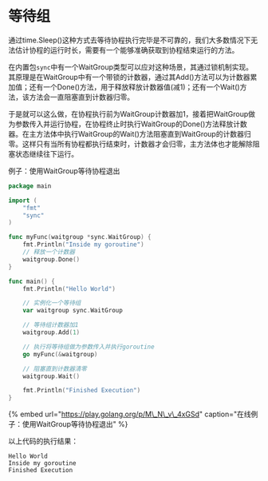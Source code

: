 # 等待组

通过time.Sleep\(\)这种方式去等待协程执行完毕是不可靠的，我们大多数情况下无法估计协程的运行时长，需要有一个能够准确获取到协程结束运行的方法。

在内置包`sync`中有一个WaitGroup类型可以应对这种场景，其通过锁机制实现。其原理是在WaitGroup中有一个带锁的计数器，通过其Add\(\)方法可以为计数器累加值；还有一个Done\(\)方法，用于释放释放计数器值\(减1\)；还有一个Wait\(\)方法，该方法会一直阻塞直到计数器归零。

于是就可以这么做，在协程执行前为WaitGroup计数器加1，接着把WaitGroup做为参数传入并运行协程，在协程终止时执行WaitGroup的Done\(\)方法释放计数器。在主方法体中执行WaitGroup的Wait\(\)方法阻塞直到WaitGroup的计数器归零。这样只有当所有协程都执行结束时，计数器才会归零，主方法体也才能解除阻塞状态继续往下运行。

例子：使用WaitGroup等待协程退出

```go
package main

import (
	"fmt"
	"sync"
)

func myFunc(waitgroup *sync.WaitGroup) {
	fmt.Println("Inside my goroutine")
	// 释放一个计数器
	waitgroup.Done()
}

func main() {
	fmt.Println("Hello World")

	// 实例化一个等待组
	var waitgroup sync.WaitGroup

	// 等待组计数器加1
	waitgroup.Add(1)

	// 执行将等待组做为参数传入并执行goroutine
	go myFunc(&waitgroup)

	// 阻塞直到计数器清零
	waitgroup.Wait()

	fmt.Println("Finished Execution")
}
```

{% embed url="https://play.golang.org/p/M\_N\_v\_4xGSd" caption="在线例子：使用WaitGroup等待协程退出" %}

以上代码的执行结果：

```text
Hello World
Inside my goroutine
Finished Execution
```

